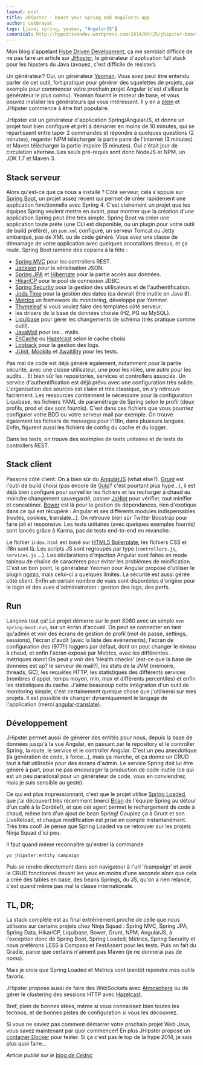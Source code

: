 ```yaml
---
layout: post
title: JHipster - boost your Spring and AngularJS app
author: cexbrayat
tags: [java, spring, yeoman, "AngularJS"]
canonical: http://hypedrivendev.wordpress.com/2014/03/25/jhipster-boost-your-spring-and-angularjs-app/
---
```


Mon blog s'appelant [Hype Driven Development](http://hypedrivendev.wordpress.com), ça me semblait difficile
de ne pas faire un article sur [JHipster](http://jhipster.github.io/), le générateur d'application full stack pour
les hipsters du Java (avouez, c'est difficile de résister).

Un générateur? Oui, un générateur [Yeoman](https://yeoman.io/). Vous avez peut être entendu parler
de cet outil, fort pratique pour générer des squelettes de projets,
par exemple pour commencer votre prochain projet Angular (c'est d'ailleur le générateur le plus connu).
Yeoman fournit le moteur de base, et vous pouvez installer les générateurs qui vous intéressent.
Il y en a [plein](https://yeoman.io/generators/) et JHipster commence à être fort populaire.

JHipster est un générateur d'application Spring/AngularJS, et donne un projet tout bien
configuré et prêt à démarrer en moins de 10 minutes,
qui se répartissent entre taper 2 commandes et répondre à quelques questions (2 minutes),
regarder NPM télécharger la partie paire de l'internet (3 minutes) et Maven télécharger la partie impaire (5 minutes).
Oui c'était jour de circulation alternée.
Les seuls pré-requis sont donc NodeJS et NPM, un JDK 1.7 et Maven 3.

## Stack serveur

Alors qu'est-ce que ça nous a installé ?
Côté serveur, cela s'appuie sur [Spring Boot](http://projects.spring.io/spring-boot/), un projet assez récent
qui permet de créer rapidement une application fonctionnelle avec Spring 4.
C'est clairement un projet que les équipes Spring veulent mettre en avant, pour montrer
que la création d'une application Spring peut être très simple. Spring Boot va créer une application toute prête
(une CLI est disponible, ou un plugin pour votre outil de build préféré), un `pom.xml` configuré, un serveur Tomcat ou Jetty embarqué,
pas de XML ou de code généré. Vous avez une classe de démarrage de votre application
avec quelques annotations dessus, et ça roule. Spring Boot ramène des copains à la fête :
- [Spring MVC](http://projects.spring.io/spring-framework/) pour les controllers REST.
- [Jackson](https://github.com/FasterXML/jackson) pour la sérialisation JSON.
- [Spring JPA](http://projects.spring.io/spring-framework/) et [Hibernate](http://hibernate.org/) pour la partie accès aux données.
- [HikariCP](http://brettwooldridge.github.io/HikariCP/) pour le pool de connexion JDBC.
- [Spring Security](http://projects.spring.io/spring-security/) pour la gestion des utilisateurs et de l'authentification.
- [Joda Time](http://www.joda.org/joda-time/) pour la gestion des dates (ca devrait être inutile en Java 8).
- [Metrics](https://metrics.dropwizard.io) un framework de monitoring, développé par Yammer.
- [Thymeleaf](http://www.thymeleaf.org/) si vous voulez faire des templates côté serveur.
- les drivers de la base de données choisie (H2, PG ou MySQL).
- [Liquibase](http://www.liquibase.org/) pour gérer les changements de schéma (très pratique comme outil).
- [JavaMail](https://javamail.java.net/nonav/docs/api/) pour les... mails.
- [EhCache](http://ehcache.org/) ou [Hazelcast](http://www.hazelcast.com/) selon le cache choisi.
- [Logback](http://logback.qos.ch/) pour la gestion des logs.
- [JUnit](http://junit.org/), [Mockito](https://github.com/mockito/mockito) et
[Awaitility](https://code.google.com/p/awaitility/) pour les tests.

Pas mal de code est déjà généré également, notamment pour la partie sécurité,
avec une classe utilisateur, une pour les rôles, une autre pour les audits...
Et bien sûr les repositories, services et controllers associés.
Un service d'authentification est déjà prévu avec une configuration très solide.
L'organisation des sources est claire et très classique, on s'y retrouve facilement.
Les ressources contiennent le nécessaire pour la configuration Liquibase, les fichiers
YAML de paramétrage de Spring selon le profil (deux profils, prod et dev sont fournis).
C'est dans ces fichiers que vous pourriez configurer votre BDD ou votre serveur mail par exemple.
On trouve également les fichiers de messages pour l'i18n, dans plusieurs langues.
Enfin, figurent aussi les fichiers de config du cache et du logger.

Dans les tests, on trouve des exemples de tests unitaires et de tests de controllers REST.

## Stack client

Passons côté client. On a bien sûr du [AngularJS](http://angularjs.org/) (what else?).
[Grunt](http://gruntjs.com/) est l'outil de build choisi (pas encore de [Gulp](http://gulpjs.com/)? c'est pourtant plus hype...), il est déjà bien configuré
pour surveiller les fichiers et les recharger à chaud au moindre changement sauvegardé, passer [JsHint](http://www.jshint.com/) pour vérifier,
tout minifier et concaténer. [Bower](http://bower.io/) est là pour la gestion de dépendances, rien d'exotique dans ce qui est récupéré :
Angular et ses différents modules indispensables (routes, cookies, translate...). On retrouve bien sûr Twitter Boostrap
pour faire joli et responsive. Les tests unitaires (avec quelques exemples fournis) sont lancés grâce à Karma,
pas de tests end-to-end en revanche.

Le fichier `index.html` est basé sur [HTML5 Boilerplate](http://html5boilerplate.com/), les fichiers CSS et i18n sont là.
Les scripts JS sont regroupés par type (`controllers.js`, `services.js` ...).
Les déclarations d'injection Angular sont faites en mode tableau de chaîne de caractères pour éviter les problèmes de minification.
C'est un bon point, le générateur Yeoman pour Angular propose d'utiliser le plugin [ngmin](https://github.com/btford/ngmin), mais celui-ci a quelques limites.
La sécurité est aussi gérée côté client. Enfin un certain nombre de vues sont disponibles d'origine pour le login et des vues
d'administration : gestion des logs, des perfs.

## Run

Lançons tout ça!
Le projet démarre sur le port 8080 avec un simple `mvn spring-boot:run`, sur un écran d'accueil. On peut se connecter en tant qu'admin
et voir des écrans de gestion de profil (mot de passe, settings, sessions), l'écran d'audit (avec la liste des événements), l'écran de configuration des (977!!) loggers par défaut,
dont on peut changer le niveau à chaud, et enfin l'écran exposé par Metrics, avec les différentes... métriques donc!
On peut y voir des 'Health checks' (est-ce que la base de données est up? le serveur de mail?), les stats de la JVM
(mémoire, threads, GC), les requêtes HTTP, les statistiques des différents services (nombres d'appel, temps moyen, min, max et différents percentiles)
et enfin les statistiques du cache. J'aime beaucoup cette intégration d'un outil de monitoring simple, c'est certainement
quelque chose que j'utiliserai sur mes projets.
Il est possible de changer dynamiquement le langage de l'application (merci [angular-translate](http://angular-translate.github.io/)).

## Développement

JHipster permet aussi de générer des entités pour nous,
depuis la base de données jusqu'à la vue Angular, en passant par le repository et le controller Spring,
la route, le service et le controller Angular. C'est un peu anecdotique (la génération de code, à force...), mais ça marche, et ça
donne un CRUD tout à fait utilisable pour des écrans d'admin. Le service Spring doit lui être généré à part, pour
ne pas encourager la production de code inutile (ce qui est un peu paradoxal pour un générateur de code, vous en conviendrez, mais
  je suis sensible au geste).

Ce qui est plus impressionnant, c'est que le projet utilise [Spring Loaded](https://github.com/spring-projects/spring-loaded), que j'ai découvert très récemment
(merci [Brian](https://twitter.com/brianclozel) de l'équipe Spring au détour d'un café à la Cordée!), et que cet agent permet le rechargement de code à chaud, même
lors d'un ajout de bean Spring! Couplez ça à Grunt et son LiveReload, et chaque modification est prise en compte
instantanément. Très très cool! Je pense que Spring Loaded va se retrouver sur les projets Ninja Squad d'ici peu.

Il faut quand même reconnaître qu'entrer la commande

    yo jhipster:entity campaign

Puis se rendre directement dans son navigateur à l'url '/campaign' et avoir le CRUD fonctionnel devant les yeux
en moins d'une seconde alors que cela a créé des tables en base, des beans Springs, du JS, qu'on a rien relancé,
c'est quand même pas mal la classe internationale.


## TL, DR;

La stack complète est au final extrêmement proche de celle que nous utilisons
sur certains projets chez Ninja Squad : Spring MVC, Spring JPA, Spring Data,
HikariCP, Liquibase, Bower, Grunt, NPM, AngularJS, à l'exception donc
de Spring Boot, Spring Loaded, Metrics, Spring Security et nous préférons LESS à Compass et FestAssert pour les tests.
Puis on fait du Gradle, parce que certains n'aiment pas Maven (je ne donnerai pas de noms).

Mais je crois que Spring Loaded et Metrics vont bientôt rejoindre mes outils favoris.

JHipster propose aussi de faire des WebSockets avec [Atmosphere](https://github.com/Atmosphere/atmosphere) ou
de gérer le clustering des sessions HTTP avec [Hazelcast](http://www.hazelcast.com/).

Bref, plein de bonnes idées, même si vous connaissez bien toutes les technos, et de bonnes pistes de configuration
si vous les découvrez.

Si vous ne saviez pas comment démarrer votre prochain projet Web Java, vous savez maintenant par quoi commencer!
En plus JHipster propose un [container Docker](https://github.com/jhipster/jhipster-docker) pour tester. Si ça c'est pas le top
de la hype 2014, je sais plus quoi faire...

_Article publié sur le [blog de Cédric](http://hypedrivendev.wordpress.com/2014/03/25/jhipster-boost-your-spring-and-angularjs-app/ "Article original sur le blog de Cédric Exbrayat")_
